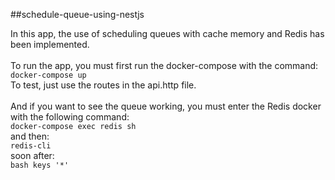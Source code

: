 ##schedule-queue-using-nestjs

In this app, the use of scheduling queues with cache memory and Redis has been implemented.<br>
	<br>
To run the app, you must first run the docker-compose with the command:<br>
```docker-compose up```<br>
To test, just use the routes in the api.http file.<br>
	<br>
And if you want to see the queue working, you must enter the Redis docker with the following command:<br>
```docker-compose exec redis sh```<br>
and then:<br>
```redis-cli```<br>
soon after:<br>	
```bash keys '*'```<br>